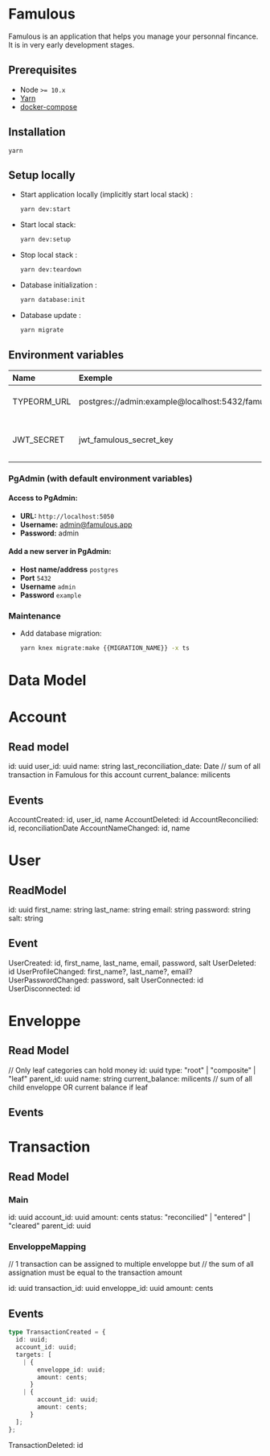 # Famulous

Famulous is an application that helps you manage your personnal fincance. It is in very early development stages.

## Prerequisites

- Node `>= 10.x`
- [Yarn](https://classic.yarnpkg.com/en/docs/install/#mac-stable)
- [docker-compose](https://docs.docker.com/compose/install/)

## Installation

```
yarn
```

## Setup locally

- Start application locally (implicitly start local stack) :

  ```sh
  yarn dev:start
  ```

- Start local stack:

  ```sh
  yarn dev:setup
  ```

- Stop local stack :

  ```sh
  yarn dev:teardown
  ```

- Database initialization :

  ```sh
  yarn database:init
  ```

- Database update :

  ```sh
  yarn migrate
  ```

## Environment variables

| Name        | Exemple                                          | Required | Description                        |
| :---------- | :----------------------------------------------- | :------- | ---------------------------------- |
| TYPEORM_URL | postgres://admin:example@localhost:5432/famulous | true     | Database connection string         |
| JWT_SECRET  | jwt_famulous_secret_key                          | true     | Secret key used to sign JWT tokens |

### PgAdmin (with default environment variables)

#### Access to PgAdmin:

- **URL:** `http://localhost:5050`
- **Username:** admin@famulous.app
- **Password:** admin

#### Add a new server in PgAdmin:

- **Host name/address** `postgres`
- **Port** `5432`
- **Username** `admin`
- **Password** `example`

### Maintenance

- Add database migration:

  ```sh
  yarn knex migrate:make {{MIGRATION_NAME}} -x ts
  ```

# Data Model

# Account

## Read model

id: uuid
user_id: uuid
name: string
last_reconciliation_date: Date
// sum of all transaction in Famulous for this account
current_balance: milicents

## Events

AccountCreated: id, user_id, name
AccountDeleted: id
AccountReconcilied: id, reconciliationDate
AccountNameChanged: id, name

# User

## ReadModel

id: uuid
first_name: string
last_name: string
email: string
password: string
salt: string

## Event

UserCreated: id, first_name, last_name, email, password, salt
UserDeleted: id
UserProfileChanged: first_name?, last_name?, email?
UserPasswordChanged: password, salt
UserConnected: id
UserDisconnected: id

# Enveloppe

## Read Model

// Only leaf categories can hold money
id: uuid
type: "root" | "composite" | "leaf"
parent_id: uuid
name: string
current_balance: milicents // sum of all child enveloppe OR current balance if leaf

## Events

# Transaction

## Read Model

### Main

id: uuid
account_id: uuid
amount: cents
status: "reconcilied" | "entered" | "cleared"
parent_id: uuid

### EnveloppeMapping

// 1 transaction can be assigned to multiple enveloppe but
// the sum of all assignation must be equal to the transaction amount

id: uuid
transaction_id: uuid
enveloppe_id: uuid
amount: cents

## Events

```typescript
type TransactionCreated = {
  id: uuid;
  account_id: uuid;
  targets: [
    | {
        enveloppe_id: uuid;
        amount: cents;
      }
    | {
        account_id: uuid;
        amount: cents;
      }
  ];
};
```

TransactionDeleted: id
